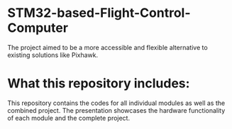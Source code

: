 # STM32-based-Flight-Control-Computer
The project aimed to be a more accessible and flexible alternative to existing solutions like Pixhawk.

# What this repository includes:
This repository contains the codes for all individual modules as well as the combined project.
The presentation showcases the hardware functionality of each module and the complete project.

